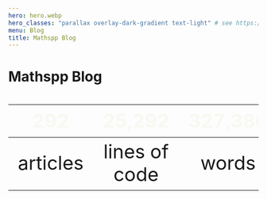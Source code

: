 ```yaml
---
hero: hero.webp
hero_classes: "parallax overlay-dark-gradient text-light" # see https://demo.getgrav.org/blog-skeleton/blog/hero-classes
menu: Blog
title: Mathspp Blog
---
```


# Mathspp Blog

| 292 | 25,292 | 327,386 |
| :-: | :-: | :-: |
| articles | lines of code | words |


<style>
table { font-size: 4vmin; margin-bottom: 0; }
thead { color: #f8f8f2; }
</style>
